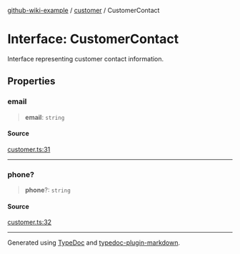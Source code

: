 [github-wiki-example](../wiki/Home) / [customer](../wiki/customer) / CustomerContact

# Interface: CustomerContact

Interface representing customer contact information.

## Properties

### email

> **email**: `string`

#### Source

[customer.ts:31](https://github.com/tgreyuk/typedoc-plugin-markdown-examples/blob/13dc594/examples/04-typedoc-github-wiki-theme/src/customer.ts#L31)

***

### phone?

> **phone**?: `string`

#### Source

[customer.ts:32](https://github.com/tgreyuk/typedoc-plugin-markdown-examples/blob/13dc594/examples/04-typedoc-github-wiki-theme/src/customer.ts#L32)

***

Generated using [TypeDoc](https://typedoc.org) and [typedoc-plugin-markdown](https://typedoc-plugin-markdown.org).
